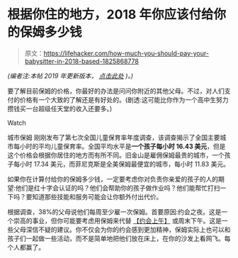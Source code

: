 # 根据你住的地方，2018 年你应该付给你的保姆多少钱

> 原文：<https://lifehacker.com/how-much-you-should-pay-your-babysitter-in-2018-based-1825868778>

*(编者注:本帖 2019 年更新版本，* [*点击此处*](https://offspring.lifehacker.com/preview/how-much-you-should-pay-your-babysitter-in-2019-based-1833643546?rev=1553794974294) *)。)*

要了解目前保姆的价格，你最好的办法是问问你附近的其他父母。不过，对人们支付的价格有一个大致的了解还是有好处的。(剧透:这可能比你作为一个高中生努力攒钱买一台超级任天堂的收入还要多。)

Watch

城市保姆 刚刚发布了第七次全国儿童保育率年度调查，该调查揭示了全国主要城市每小时的平均儿童保育率。全国平均水平是**一个孩子每小时 16.43 美元**，但是这个价格会根据你居住的地方而有所不同。旧金山是雇佣保姆最贵的城市，一个孩子每小时 17.34 美元，而菲尼克斯是全美保姆最便宜的城市，每小时 11.83 美元。

如果你在计算付给你的保姆多少钱，一定要考虑你对负责你亲爱的孩子的人的期望:他们是红十字会认证的吗？他们会帮助你的孩子做作业吗？他们能帮忙打扫一下吗？要知道那些技能和服务可能会让你额外付出代价。

根据调查，38%的父母说他们每周至少雇一次保姆。首要原因:约会之夜。这是一个崇高的事业，但你可能要考虑用保姆来代替 [【约会上午】](https://offspring.lifehacker.com/why-parents-need-a-date-morning-1824187311?rev=1522351172180) 或周末下午。这是一些父母深信不疑的建议。你不仅会为你的约会感到更加精神，保姆实际上也可以和孩子们一起做一些活动，而不是简单地把他们放在床上，在你的沙发上看网飞。每个人都赢了。